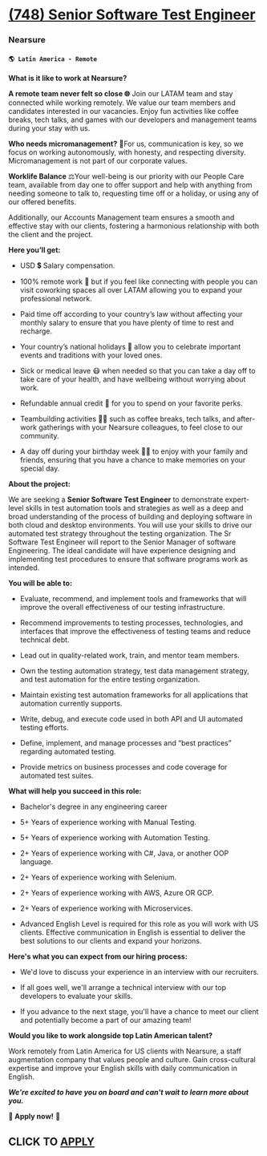# [(748) Senior Software Test Engineer](https://www.remotewlb.com/apply/748-senior-software-test-engineer)  
### Nearsure  
#### `🌎 Latin America - Remote`  

**What is it like to work at Nearsure?**

**A remote team never felt so close 🌐** Join our LATAM team and stay connected while working remotely. We value our team members and candidates interested in our vacancies. Enjoy fun activities like coffee breaks, tech talks, and games with our developers and management teams during your stay with us.

**Who needs micromanagement?** 🍃For us, communication is key, so we focus on working autonomously, with honesty, and respecting diversity. Micromanagement is not part of our corporate values.

**Worklife Balance** ⚖️Your well-being is our priority with our People Care team, available from day one to offer support and help with anything from needing someone to talk to, requesting time off or a holiday, or using any of our offered benefits.

Additionally, our Accounts Management team ensures a smooth and effective stay with our clients, fostering a harmonious relationship with both the client and the project.

**Here you’ll get:**

  * USD 💲 Salary compensation.

  * 100% remote work 🏢 but if you feel like connecting with people you can visit coworking spaces all over LATAM allowing you to expand your professional network.

  * Paid time off according to your country’s law without affecting your monthly salary to ensure that you have plenty of time to rest and recharge.

  * Your country’s national holidays 🌴 allow you to celebrate important events and traditions with your loved ones.

  * Sick or medical leave 😷 when needed so that you can take a day off to take care of your health, and have wellbeing without worrying about work.

  * Refundable annual credit 💸 for you to spend on your favorite perks.

  * Teambuilding activities 🤜🤛 such as coffee breaks, tech talks, and after-work gatherings with your Nearsure colleagues, to feel close to our community.

  * A day off during your birthday week 🥳🎂 to enjoy with your family and friends, ensuring that you have a chance to make memories on your special day.

**About the project:**

We are seeking a **Senior Software Test Engineer** to demonstrate expert-level skills in test automation tools and strategies as well as a deep and broad understanding of the process of building and deploying software in both cloud and desktop environments. You will use your skills to drive our automated test strategy throughout the testing organization. The Sr Software Test Engineer will report to the Senior Manager of software Engineering. The ideal candidate will have experience designing and implementing test procedures to ensure that software programs work as intended.

**You will be able to:**

  * Evaluate, recommend, and implement tools and frameworks that will improve the overall effectiveness of our testing infrastructure.

  * Recommend improvements to testing processes, technologies, and interfaces that improve the effectiveness of testing teams and reduce technical debt.

  * Lead out in quality-related work, train, and mentor team members.

  * Own the testing automation strategy, test data management strategy, and test automation for the entire testing organization.

  * Maintain existing test automation frameworks for all applications that automation currently supports.

  * Write, debug, and execute code used in both API and UI automated testing efforts.

  * Define, implement, and manage processes and “best practices” regarding automated testing.

  * Provide metrics on business processes and code coverage for automated test suites.

**What will help you succeed in this role:**

  * Bachelor's degree in any engineering career

  * 5+ Years of experience working with Manual Testing. 

  * 5+ Years of experience working with Automation Testing.

  * 2+ Years of experience working with C#, Java, or another OOP language.

  * 2+ Years of experience working with Selenium.

  * 2+ Years of experience working with AWS, Azure OR GCP.

  * 2+ Years of experience working with Microservices.

  * Advanced English Level is required for this role as you will work with US clients. Effective communication in English is essential to deliver the best solutions to our clients and expand your horizons.

**Here's what you can expect from our hiring process:**

  * We'd love to discuss your experience in an interview with our recruiters. 

  * If all goes well, we'll arrange a technical interview with our top developers to evaluate your skills.

  * If you advance to the next stage, you'll have a chance to meet our client and potentially become a part of our amazing team!

**Would you like to work alongside top Latin American talent?**

Work remotely from Latin America for US clients with Nearsure, a staff augmentation company that values people and culture. Gain cross-cultural expertise and improve your English skills with daily communication in English.

**_We're excited to have you on board and can't wait to learn more about you._**

**🚀 Apply now!** 🚀

  
## CLICK TO [APPLY](https://www.remotewlb.com/apply/748-senior-software-test-engineer)

